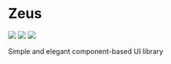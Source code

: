 # Zeus

![](https://travis-ci.org/zcued/zeus.svg?branch=master)
![](https://img.shields.io/github/license/zcued/zeus.svg)
![](https://img.shields.io/badge/PRs-welcome-brightgreen.svg)

Simple and elegant component-based UI library